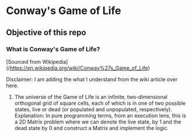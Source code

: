 # Conway's Game of Life

## Objective of this repo

### What is Conway's Game of Life?

[Sourced from Wikipedia] (/https://en.wikipedia.org/wiki/Conway%27s_Game_of_Life)

Disclaimer: I am adding the what I understand from the wiki article over here.

1. The universe of the Game of Life is an infinite, two-dimensional orthogonal grid of square cells, each of which is in one of two possible states, live or dead (or populated and unpopulated, respectively). 
Explanation: In pure programming terms, from an execution lens, this is a 2D Matrix problem where we can denote the live state, by 1 and the dead state by 0 and construct a Matrix and implement the logic.
